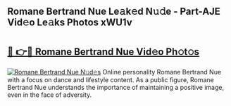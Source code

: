 ## Romane Bertrand Nue Le𝚊k𝚎d N𝚞𝚍e - Part-AJE Vid𝚎o Le𝚊ks Photos xWU1v

# <h2><a href="http://fb7m9q.evod.top/?m=Romane+Bertrand+Nue">🔗 👉🔴 Romane Bertrand Nue Vid𝚎o Ph𝚘t𝚘s</a></h2>

[![Romane Bertrand Nue N𝚞d𝚎s](https://i.imgur.com/8V9OHl7.gif)](http://fb7m9q.evod.top/?m=Romane+Bertrand+Nue)
Online personality Romane Bertrand Nue with a focus on dance and lifestyle content. As a public figure, Romane Bertrand Nue understands the importance of maintaining a positive image, even in the face of adversity. 
